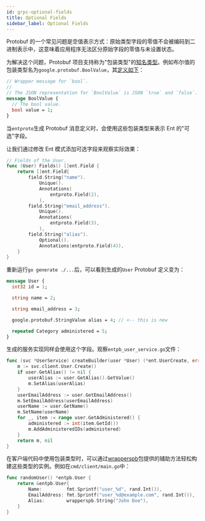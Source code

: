 ```yaml
---
id: grpc-optional-fields
title: Optional Fields
sidebar_label: Optional Fields
---
```


Protobuf 的一个常见问题是空值表示方式：原始类型字段的零值不会被编码到二进制表示中，这意味着应用程序无法区分原始字段的零值与未设置状态。

为解决这个问题，Protobuf 项目支持称为"包装类型"的[知名类型](https://developers.google.com/protocol-buffers/docs/reference/google.protobuf)。例如布尔值的包装类型名为`google.protobuf.BoolValue`，其[定义如下](https://github.com/protocolbuffers/protobuf/blob/991bcada050d7e9919503adef5b52547ec249d35/src/google/protobuf/wrappers.proto#L103-L107)：

```protobuf title="ent/proto/entpb/entpb.proto"
// Wrapper message for `bool`.
//
// The JSON representation for `BoolValue` is JSON `true` and `false`.
message BoolValue {
  // The bool value.
  bool value = 1;
}
```

当`entproto`生成 Protobuf 消息定义时，会使用这些包装类型来表示 Ent 的"可选"字段。

让我们通过修改 Ent 模式添加可选字段来观察实际效果：

```go title="ent/schema/user.go" {14-16}
// Fields of the User.
func (User) Fields() []ent.Field {
	return []ent.Field{
		field.String("name").
			Unique().
			Annotations(
				entproto.Field(2),
			),
		field.String("email_address").
			Unique().
			Annotations(
				entproto.Field(3),
			),
		field.String("alias").
			Optional().
			Annotations(entproto.Field(4)),
	}
}
```

重新运行`go generate ./...`后，可以看到生成的`User` Protobuf 定义变为：

```protobuf title="ent/proto/entpb/entpb.proto" {8}
message User {
  int32 id = 1;

  string name = 2;

  string email_address = 3;

  google.protobuf.StringValue alias = 4; // <-- this is new 

  repeated Category administered = 5;
}
```

生成的服务实现同样会使用这个字段。观察`entpb_user_service.go`文件：

```go title="ent/proto/entpb/entpb_user_service.go" {3-6}
func (svc *UserService) createBuilder(user *User) (*ent.UserCreate, error) {
	m := svc.client.User.Create()
	if user.GetAlias() != nil {
		userAlias := user.GetAlias().GetValue()
		m.SetAlias(userAlias)
	}
	userEmailAddress := user.GetEmailAddress()
	m.SetEmailAddress(userEmailAddress)
	userName := user.GetName()
	m.SetName(userName)
	for _, item := range user.GetAdministered() {
		administered := int(item.GetId())
		m.AddAdministeredIDs(administered)
	}
	return m, nil
}
```

在客户端代码中使用包装类型时，可以通过[wrapperspb](https://github.com/protocolbuffers/protobuf-go/blob/3f51f05e40d61e930a5416f1ed7092cef14cc058/types/known/wrapperspb/wrappers.pb.go#L458-L460)包提供的辅助方法轻松构建这些类型的实例。例如在`cmd/client/main.go`中：

```go {5}
func randomUser() *entpb.User {
	return &entpb.User{
		Name:         fmt.Sprintf("user_%d", rand.Int()),
		EmailAddress: fmt.Sprintf("user_%d@example.com", rand.Int()),
		Alias:        wrapperspb.String("John Doe"),
	}
}
```